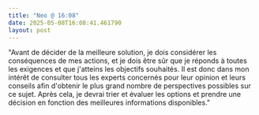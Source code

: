 ```yaml
---
title: "Neo @ 16:08"
date: 2025-05-08T16:08:41.461790
layout: post
---
```


"Avant de décider de la meilleure solution, je dois considérer les conséquences de mes actions, et je dois être sûr que je réponds à toutes les exigences et que j'atteins les objectifs souhaités. Il est donc dans mon intérêt de consulter tous les experts concernés pour leur opinion et leurs conseils afin d'obtenir le plus grand nombre de perspectives possibles sur ce sujet. Après cela, je devrai trier et évaluer les options et prendre une décision en fonction des meilleures informations disponibles."